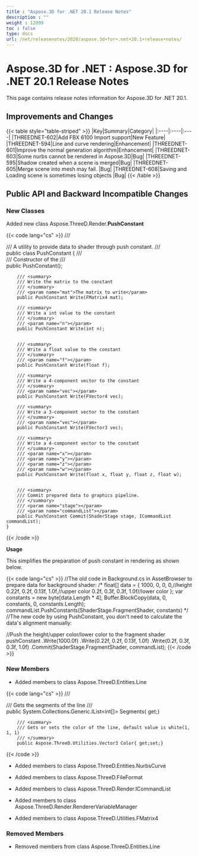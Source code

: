 ```yaml
---
title : "Aspose.3D for .NET 20.1 Release Notes" 
description : "" 
weight : 12099 
toc : false
type: docs
url: /net/releasenotes/2020/aspose.3d+for+.net+20.1+release+notes/
---
```


# Aspose.3D for .NET : Aspose.3D for .NET 20.1 Release Notes


This page contains release notes information for Aspose.3D for .NET 20.1.

## Improvements and Changes

{{< table style="table-striped" >}}
|Key|Summary|Category|
|:----|:----|:----|
|THREEDNET-602|Add FBX 6100 Import support|New Feature|
|THREEDNET-594|Line and curve rendering|Enhancement|
|THREEDNET-601|Improve the normal generation algorithm|Enhancement|
|THREEDNET-603|Some nurbs cannot be rendered in Aspose.3D|Bug|
|THREEDNET-595|Shadow created when a scene is merged|Bug|
|THREEDNET-605|Merge scene into mesh may fail. |Bug|
|THREEDNET-608|Saving and Loading scene is sometimes losing objects |Bug|
{{< /table >}}

## Public API and Backward Incompatible Changes

### New Classes

Added new class Aspose.ThreeD.Render.**PushConstant**

{{< code lang="cs" >}}
/// <summary>
    /// A utility to provide data to shader through push constant.
    /// </summary>
    public class PushConstant
    {
        /// <summary>
        /// Constructor of the <see cref="PushConstant"/>
        /// </summary>
        public PushConstant();

        /// <summary>
        /// Write the matrix to the constant
        /// </summary>
        /// <param name="mat">The matrix to write</param>
        public PushConstant Write(FMatrix4 mat);

        /// <summary>
        /// Write a int value to the constant
        /// </summary>
        /// <param name="n"></param>
        public PushConstant Write(int n);


        /// <summary>
        /// Write a float value to the constant
        /// </summary>
        /// <param name="f"></param>
        public PushConstant Write(float f);

        /// <summary>
        /// Write a 4-component vector to the constant
        /// </summary>
        /// <param name="vec"></param>
        public PushConstant Write(FVector4 vec);

        /// <summary>
        /// Write a 3-component vector to the constant
        /// </summary>
        /// <param name="vec"></param>
        public PushConstant Write(FVector3 vec);

        /// <summary>
        /// Write a 4-component vector to the constant
        /// </summary>
        /// <param name="x"></param>
        /// <param name="y"></param>
        /// <param name="z"></param>
        /// <param name="w"></param>
        public PushConstant Write(float x, float y, float z, float w);


        /// <summary>
        /// Commit prepared data to graphics pipeline.
        /// </summary>
        /// <param name="stage"></param>
        /// <param name="commandList"></param>
        public PushConstant Commit(ShaderStage stage, ICommandList commandList);
    }
{{< /code >}}

**Usage**

This simplifies the preparation of push constant in rendering as shown below.

{{< code lang="cs" >}}
//The old code in Background.cs in AssetBrowser to prepare data for background shader:
  /*
            float[] data =
            {
                1000, 0, 0, 0,//height
                0.22f, 0.2f, 0.13f, 1.0f,//upper color
                0.2f, 0.3f, 0.3f, 1.0f//lower color
            };
            var constants = new byte[data.Length * 4];
            Buffer.BlockCopy(data, 0, constants, 0, constants.Length);
            commandList.PushConstants(ShaderStage.FragmentShader, constants)
  */
//The new code by using PushConstant, you don't need to calculate the data's alignment manually:
  
  
//Push the height/upper color/lower color to the fragment shader
pushConstant
     .Write(1000.0f)
     .Write(0.22f, 0.2f, 0.13f, 1.0f)
     .Write(0.2f, 0.3f, 0.3f, 1.0f)
     .Commit(ShaderStage.FragmentShader, commandList);
{{< /code >}}

### New Members

*   Added members to class Aspose.ThreeD.Entities.Line

{{< code lang="cs" >}}
/// <summary>
        /// Gets the segments of the line
        /// </summary>
        public System.Collections.Generic.IList<int[]> Segments{ get;}
  
        /// <summary>
        /// Gets or sets the color of the line, default value is white(1, 1, 1)
        /// </summary>
        public Aspose.ThreeD.Utilities.Vector3 Color{ get;set;}
{{< /code >}}

*   Added members to class Aspose.ThreeD.Entities.NurbsCurve
    
*   Added members to class Aspose.ThreeD.FileFormat
    

*   Added members to class Aspose.ThreeD.Render.ICommandList
*   Added members to class Aspose.ThreeD.Render.RendererVariableManager
*   Added members to class Aspose.ThreeD.Utilities.FMatrix4

### Removed Members

*   Removed members from class Aspose.ThreeD.Entities.Line

